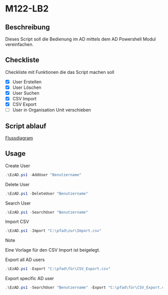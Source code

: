 # M122-LB2

## Beschreibung
Dieses Script soll die Bedienung im AD mittels dem AD Powershell Modul vereinfachen.

## Checkliste
Checkliste mit Funktionen die das Script machen soll
- [x] User Erstellen
- [x] User Löschen
- [x] User Suchen
- [x] CSV Import
- [x] CSV Export
- [ ] User in Organisation Unit verschieben

## Script ablauf
[Flussdiagram](https://github.com/Sw4ggyHegi1/M122-LB2/issues/1#issue-2032320056)

## Usage

Create User
```powershell
.\EzAD.ps1 -AddUser "Benutzername"
```

Delete User
```powershell
.\EzAD.ps1 -DeleteUser "Benutzername"
```

Search User
```powershell
.\EzAD.ps1 -SearchUser "Benutzername"
```

Import CSV
```powershell
.\EzAD.ps1 -Import "C:\pfad\zur\Import.csv"
```
> [!NOTE]
> Eine Vorlage für den CSV Import ist beigelegt.

Export all AD users
```powershell
.\EzAD.ps1 -Export "C:\pfad\für\CSV_Export.csv"
```

Export specific AD user
```powershell
.\EzAD.ps1 -SearchUser "Benutzername" -Export "C:\pfad\für\CSV_Export.csv"
```
